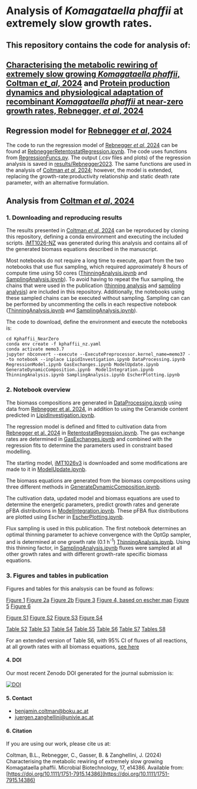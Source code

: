 # Analysis of _Komagataella phaffii_ at extremely slow growth rates. 

## This repository contains the code for analysis of:
## [Characterising the metabolic rewiring of extremely slow growing _Komagataella phaffii_, Coltman _et_al_, 2024](https://doi.org/10.1111/1751-7915.14386) and [Protein production dynamics and physiological adaptation of recombinant _Komagataella phaffii_ at near-zero growth rates, Rebnegger, _et al_, 2024](https://doi.org/10.1186/s12934-024-02314-3) 

## Regression model for [Rebnegger _et al_, 2024](https://doi.org/10.1186/s12934-024-02314-3)

The code to run the regression model of [Rebnegger _et al_, 2024](https://doi.org/10.1186/s12934-024-02314-3) can be found at [RebneggerRetentostatRegression.ipynb](scripts/RebneggerRetentostatRegression.ipynb). The code uses functions from [RegressionFuncs.py](scripts/RegressionFuncs.py). The output (.csv files and plots) of the regression analysis is saved in [results/Rebnegger2023](results/Rebnegger2023). The same functions are used in the analysis of [Coltman _et al_, 2024](https://doi.org/10.1111/1751-7915.14386); however, the model is extended, replacing the growth-rate:productivity relationship and static death rate parameter, with an alternative formulation.

## Analysis from [Coltman _et al_, 2024](https://doi.org/10.1111/1751-7915.14386)
### 1. Downloading and reproducing results

The results presented in [Coltman _et al_, 2024](https://doi.org/10.1111/1751-7915.14386) can be reproduced by cloning this repository, defining a conda environment and executing the included scripts. [iMT1026-NZ](results/iMT1026-NZ.xml) was generated during this analysis and contains all of the generated biomass equations described in the manuscript.

Most notebooks do not require a long time to execute, apart from the two notebooks that use flux sampling, which required approximately 8 hours of compute time using 50 cores ([ThinningAnalysis.ipynb](scripts/ThinningAnalysis.ipynb) and [SamplingAnalysis.ipynb](scripts/SamplingAnalysis.ipynb)). To avoid having to repeat the flux sampling, the chains that were used in the publication  ([thinning analysis](results/sampling/thinning_test) and [sampling analysis](results/sampling)) are included in this repository. Additionally, the notebooks using these sampled chains can be executed without sampling. Sampling can can be performed by uncommenting the cells in each respective notebook ([ThinningAnalysis.ipynb](scripts/ThinningAnalysis.ipynb) and [SamplingAnalysis.ipynb](scripts/SamplingAnalysis.ipynb)). 

The code to download, define the environment and execute the notebooks is:

```
cd Kphaffii_NearZero
conda env create -f kphaffii_nz.yaml
conda activate memo3.7
jupyter nbconvert --execute --ExecutePreprocessor.kernel_name=memo37 --to notebook --inplace LipidInvestigation.ipynb DataProcessing.ipynb RegressionModel.ipynb GasExchanges.ipynb ModelUpdate.ipynb GenerateDynamicComposition.ipynb  ModelIntegration.ipynb ThinningAnalysis.ipynb SamplingAnalysis.ipynb EscherPlotting.ipynb
```

### 2. Notebook overview

The biomass compositions are generated in [DataProcessing.ipynb](scripts/DataProcessing.ipynb) using data from [Rebnegger et al. 2024](https://doi.org/10.1186/s12934-024-02314-3), in addition to using the Ceramide content predicted in [LipidInvestigation.ipynb](scripts/LipidInvestigation.ipynb). 

The regression model is defined and fitted to cultivation data from [Rebnegger et al. 2024](https://doi.org/10.1186/s12934-024-02314-3) in [RetentostatRegression.ipynb](scripts/RetentostatRegression.ipynb). The gas exchange rates are determined in [GasExchanges.ipynb](scripts/GasExchanges.ipynb) and combined with the regression fits to determine the parameters used in constraint based modelling.

The starting model, [iMT1026v3]() is downloaded and some modifications are made to it in [ModelUpdate.ipynb](scripts/ModelUpdate.ipynb). 

The biomass equations are generated from the biomass compositions using three different methods in [GenerateDynamicComposition.ipynb](scripts/GenerateDynamicComposition.ipynb).

The cultivation data, updated model and biomass equations are used to determine the energetic parameters, predict growth rates and generate pFBA distributions in [ModelIntegration.ipynb](scripts/ModelIntegration.ipynb). These pFBA flux distributions are plotted using Escher in [EscherPlotting.ipynb](scripts/EscherPlotting.ipynb).

Flux sampling is used in this publication. The first notebook determines an optimal thinning parameter to achieve convergence with the OptGp sampler, and is determined at one growth rate (0.1 h<sup>-1</sup>) [ThinningAnalysis.ipynb](scripts/ThinningAnalysis.ipynb). Using this thinning factor, in [SamplingAnalysis.ipynb](scripts/SamplingAnalysis.ipynb) fluxes were sampled at all other growth rates and with different growth-rate specific biomass equations. 

### 3. Figures and tables in publication
Figures and tables for this analsysis can be found as follows:

[Figure 1](results/plots/RetentostatRegression.png)
[Figure 2a](results/plots/Mu_vs_qATP_GAM.png)
[Figure 2b](results/plots/MuComparisonRelative_WithCO2_AdjustedATPM.png)
[Figure 3](results/plots/Ridge_6x6_Gly&PPP.png)
[Figure 4, based on escher map](results/maps/DerivedC0.1vs16.9_GlucoseNormalizedMap.html)
[Figure 5](results/plots/Ridge_6x6_ETC.png)
[Figure 6](results/plots/Mu_vs_Cofactors.png)

[Figure S1](results/plots/5ComponentFit.png)
[Figure S2](results/plots/Log2RelativeStoich.png)
[Figure S3](results/plots/DynBiomassScaled.png)
[Figure S4](results/plots/ATPReduction_AltNADHDehydrogenase.png)

[Table S2](results/dataframes/cultivation_data/StatsRetentostat.png)
[Table S3](results/dataframes/biomass/CarbohydrateComposition.csv)
[Table S4](results/dataframes/BiomassCompositions.csv)
[Table S5](results/dataframes/AllBioMacros.csv)
[Table S6](results/dataframes/fluxes/95%CIFluxRatiosInteresting.csv)
[Table S7](results/dataframes/MajorCofactorsProductionBySubsystem.csv)
[Tables S8](results/dataframes/sampling/Thinning_AllStats.csv)

For an extended version of Table S6, with 95% CI of fluxes of all reactions, at all growth rates with all biomass equations, [see here](results/dataframes/fluxes/95%CIFluxRatios.csv)

#### 4. DOI
Our most recent Zenodo DOI generated for the journal submission is: 

[![DOI](https://zenodo.org/badge/DOI/10.5281/zenodo.10148579.svg)](https://doi.org/10.5281/zenodo.10148579)


#### 5. Contact
- benjamin.coltman@boku.ac.at
- juergen.zanghellini@univie.ac.at

#### 6. Citation
If you are using our work, please cite us at:

Coltman, B.L., Rebnegger, C., Gasser, B. & Zanghellini, J. (2024) Characterising the metabolic rewiring of extremely slow growing Komagataella phaffii. Microbial Biotechnology, 17, e14386. Available from: [https://doi.org/10.1111/1751-7915.14386](https://doi.org/10.1111/1751-7915.14386)

